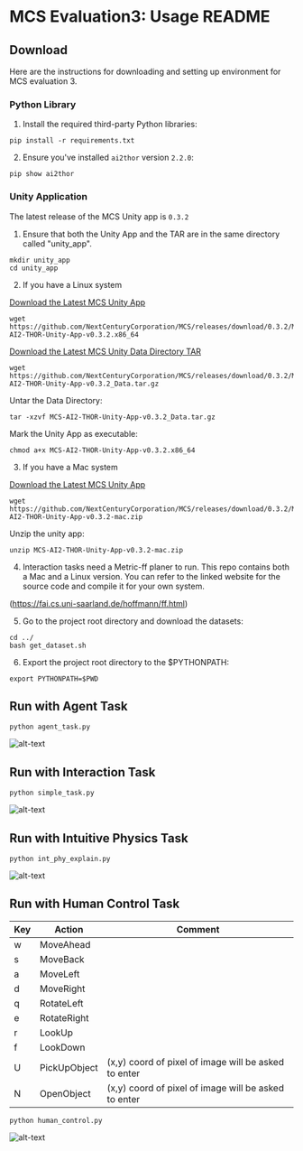 # MCS Evaluation3: Usage README

## Download

Here are the instructions for downloading and setting up environment for MCS evaluation 3.

### Python Library


1. Install the required third-party Python libraries:

```
pip install -r requirements.txt
```

2. Ensure you've installed `ai2thor` version `2.2.0`:

```
pip show ai2thor
```


### Unity Application

The latest release of the MCS Unity app is `0.3.2`

1. Ensure that both the Unity App and the TAR are in the same directory called "unity_app".

```
mkdir unity_app
cd unity_app
```

2. If you have a Linux system

[Download the Latest MCS Unity App](https://github.com/NextCenturyCorporation/MCS/releases/download/0.3.2/MCS-AI2-THOR-Unity-App-v0.3.2.x86_64)

```
wget https://github.com/NextCenturyCorporation/MCS/releases/download/0.3.2/MCS-AI2-THOR-Unity-App-v0.3.2.x86_64
```

[Download the Latest MCS Unity Data Directory TAR](https://github.com/NextCenturyCorporation/MCS/releases/download/0.3.2/MCS-AI2-THOR-Unity-App-v0.3.2_Data.tar.gz)

```
wget https://github.com/NextCenturyCorporation/MCS/releases/download/0.3.2/MCS-AI2-THOR-Unity-App-v0.3.2_Data.tar.gz
```

Untar the Data Directory:

```
tar -xzvf MCS-AI2-THOR-Unity-App-v0.3.2_Data.tar.gz
```

Mark the Unity App as executable:

```
chmod a+x MCS-AI2-THOR-Unity-App-v0.3.2.x86_64
```

3. If you have a Mac system

[Download the Latest MCS Unity App](https://github.com/NextCenturyCorporation/MCS/releases/download/0.3.2/MCS-AI2-THOR-Unity-App-v0.3.2-mac.zip)

```
wget https://github.com/NextCenturyCorporation/MCS/releases/download/0.3.2/MCS-AI2-THOR-Unity-App-v0.3.2-mac.zip
```
Unzip the unity app:

```
unzip MCS-AI2-THOR-Unity-App-v0.3.2-mac.zip
```

4. Interaction tasks need a Metric-ff planer to run. This repo contains both a Mac and a Linux version. You can refer to the linked website for the source code and compile it for your own system.

(https://fai.cs.uni-saarland.de/hoffmann/ff.html)

5. Go to the project root directory and download the datasets:

```
cd ../
bash get_dataset.sh
```

6. Export the project root directory to the $PYTHONPATH:

```
export PYTHONPATH=$PWD
```
## Run with Agent Task

```
python agent_task.py
```
![alt-text](https://github.com/cyclone923/mcs_eval3/blob/master/demo_0.gif)

## Run with Interaction Task

```
python simple_task.py
```
![alt-text](https://github.com/cyclone923/mcs_eval3/blob/master/demo_1.gif)

## Run with Intuitive Physics Task

```
python int_phy_explain.py
```
![alt-text](https://github.com/cyclone923/mcs_eval3/blob/master/demo_2.gif)

## Run with Human Control Task

| Key | Action | Comment | 
| ------------ | ------------- | ------- |
| w | MoveAhead |  |
| s | MoveBack |  |
| a | MoveLeft |  |
| d | MoveRight |  |
| q | RotateLeft |  |
| e | RotateRight |  |
| r | LookUp |  |
| f | LookDown |  |
| U | PickUpObject | (x,y) coord of pixel of image will be asked to enter |
| N | OpenObject | (x,y) coord of pixel of image will be asked to enter |
```
python human_control.py
```
![alt-text](https://github.com/cyclone923/mcs_eval3/blob/master/demo_3.gif)
